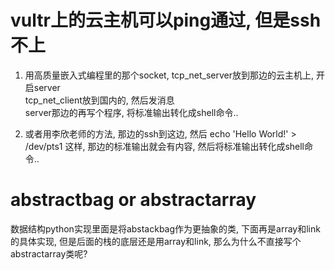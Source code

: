 # vultr上的云主机可以ping通过, 但是ssh不上
1. 用高质量嵌入式编程里的那个socket, tcp_net_server放到那边的云主机上, 开启server  
tcp_net_client放到国内的, 然后发消息  
server那边的再写个程序, 将标准输出转化成shell命令..  

2. 或者用李欣老师的方法, 那边的ssh到这边, 然后 echo 'Hello World!' > /dev/pts1 这样, 那边的标准输出就会有内容, 然后将标准输出转化成shell命令..  


# abstractbag or abstractarray
数据结构python实现里面是将abstackbag作为更抽象的类, 下面再是array和link的具体实现, 但是后面的栈的底层还是用array和link, 那么为什么不直接写个abstractarray类呢?
